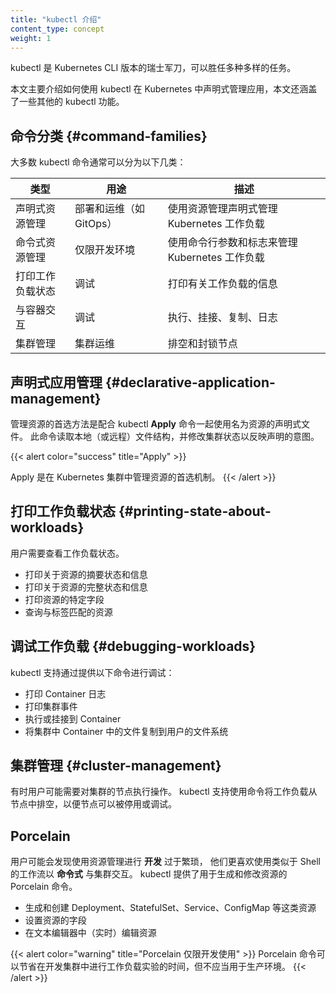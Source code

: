 ```yaml
---
title: "kubectl 介绍"
content_type: concept
weight: 1
---
```

<!--
title: "Introduction to kubectl"
content_type: concept
weight: 1
-->

<!--
kubectl is the Kubernetes cli version of a swiss army knife, and can do many things.

While this Book is focused on using kubectl to declaratively manage applications in Kubernetes, it
also covers other kubectl functions.
-->
kubectl 是 Kubernetes CLI 版本的瑞士军刀，可以胜任多种多样的任务。

本文主要介绍如何使用 kubectl 在 Kubernetes 中声明式管理应用，本文还涵盖了一些其他的 kubectl 功能。

<!--
## Command Families

Most kubectl commands typically fall into one of a few categories:
-->
## 命令分类   {#command-families}

大多数 kubectl 命令通常可以分为以下几类：

<!--
| Type                                   | Used For                   | Description                                        |
|----------------------------------------|----------------------------|----------------------------------------------------|
| Declarative Resource Management        | Deployment and operations (e.g. GitOps)   | Declaratively manage Kubernetes workloads using resource configuration     |
| Imperative Resource Management         | Development Only           | Run commands to manage Kubernetes workloads using Command Line arguments and flags |
| Printing Workload State | Debugging  | Print information about workloads |
| Interacting with Containers | Debugging  | Exec, attach, cp, logs |
| Cluster Management | Cluster operations | Drain and cordon Nodes |
-->
| 类型 | 用途 | 描述 |
|-----|------|------|
| 声明式资源管理 | 部署和运维（如 GitOps）| 使用资源管理声明式管理 Kubernetes 工作负载 |
| 命令式资源管理 | 仅限开发环境 | 使用命令行参数和标志来管理 Kubernetes 工作负载 |
| 打印工作负载状态 | 调试 | 打印有关工作负载的信息 |
| 与容器交互 | 调试 | 执行、挂接、复制、日志 |
| 集群管理 | 集群运维 | 排空和封锁节点 |

<!--
## Declarative Application Management

The preferred approach for managing resources is through
declarative files called resource configuration used with the kubectl *Apply* command.
This command reads a local (or remote) file structure and modifies cluster state to
reflect the declared intent.
-->
## 声明式应用管理   {#declarative-application-management}

管理资源的首选方法是配合 kubectl **Apply** 命令一起使用名为资源的声明式文件。
此命令读取本地（或远程）文件结构，并修改集群状态以反映声明的意图。

{{< alert color="success" title="Apply" >}}
<!--
Apply is the preferred mechanism for managing resources in a Kubernetes cluster.
-->
Apply 是在 Kubernetes 集群中管理资源的首选机制。
{{< /alert >}}

<!--
## Printing State about Workloads

Users will need to view workload state.

- Printing summarize state and information about resources
- Printing complete state and information about resources
- Printing specific fields from resources
- Query resources matching labels
-->
## 打印工作负载状态   {#printing-state-about-workloads}

用户需要查看工作负载状态。

- 打印关于资源的摘要状态和信息
- 打印关于资源的完整状态和信息
- 打印资源的特定字段
- 查询与标签匹配的资源

<!--
## Debugging Workloads

kubectl supports debugging by providing commands for:

- Printing Container logs
- Printing cluster events
- Exec or attaching to a Container
- Copying files from Containers in the cluster to a user's filesystem
-->
## 调试工作负载   {#debugging-workloads}

kubectl 支持通过提供以下命令进行调试：

- 打印 Container 日志
- 打印集群事件
- 执行或挂接到 Container
- 将集群中 Container 中的文件复制到用户的文件系统

<!--
## Cluster Management

On occasion, users may need to perform operations to the Nodes of cluster. kubectl supports
commands to drain workloads from a Node so that it can be decommissioned or debugged.
-->
## 集群管理   {#cluster-management}

有时用户可能需要对集群的节点执行操作。
kubectl 支持使用命令将工作负载从节点中排空，以便节点可以被停用或调试。

<!--
## Porcelain

Users may find using resource configuration overly verbose for *development* and prefer to work with
the cluster *imperatively* with a shell-like workflow. kubectl offers porcelain commands for
generating and modifying resources.

- Generating + creating resources such as Deployments, StatefulSets, Services, ConfigMaps, etc.
- Setting fields on resources
- Editing (live) resources in a text editor
-->
## Porcelain

用户可能会发现使用资源管理进行 **开发** 过于繁琐，
他们更喜欢使用类似于 Shell 的工作流以 **命令式** 与集群交互。
kubectl 提供了用于生成和修改资源的 Porcelain 命令。

- 生成和创建 Deployment、StatefulSet、Service、ConfigMap 等这类资源
- 设置资源的字段
- 在文本编辑器中（实时）编辑资源

<!--
{{< alert color="warning" title="Porcelain For Dev Only" >}}
Porcelain commands are time saving for experimenting with workloads in a dev cluster, but shouldn't
be used for production.
{{< /alert >}}
-->
{{< alert color="warning" title="Porcelain 仅限开发使用" >}}
Porcelain 命令可以节省在开发集群中进行工作负载实验的时间，但不应当用于生产环境。
{{< /alert >}}
